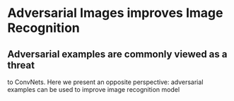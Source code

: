 # Adversarial Images improves Image Recognition
## Adversarial examples are commonly viewed as a threat
to ConvNets. Here we present an opposite perspective: adversarial examples can be used to improve image recognition model
